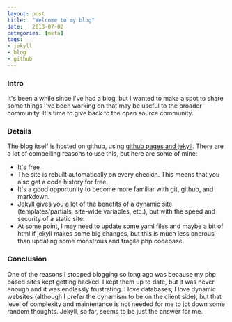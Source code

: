 ```yaml
---
layout: post
title:  "Welcome to my blog"
date:   2013-07-02
categories: [meta]
tags: 
- jekyll 
- blog 
- github
---
```


### Intro

It's been a while since I've had a blog, but I wanted to make a spot to share some things I've been working on that may be useful to the broader community.  It's time to give back to the open source community.

### Details

The blog itself is hosted on github, using [github pages and jekyll](https://help.github.com/articles/using-jekyll-with-pages).  There are a lot of compelling reasons to use this, but here are some of mine:

*  It's free
*  The site is rebuilt automatically on every checkin.  This means that you also get a code history for free.
*  It's a good opportunity to become more familiar with git, github, and markdown.
*  [Jekyll](http://jekyllrb.com/) gives you a lot of the benefits of a dynamic site (templates/partials, site-wide variables, etc.), but with the speed and security of a static site.
*  At some point, I may need to update some yaml files and maybe a bit of html if jekyll makes some big changes, but this is much less onerous than updating some monstrous and fragile php codebase.

### Conclusion

One of the reasons I stopped blogging so long ago was because my php based sites kept getting hacked.  I kept them up to date, but it was never enough and it was endlessly frustrating.  I love databases; I love dynamic websites (although I prefer the dynamism to be on the client side), but that level of complexity and maintenance is not needed for me to jot down some random thoughts.  Jekyll, so far, seems to be just the answer for me.